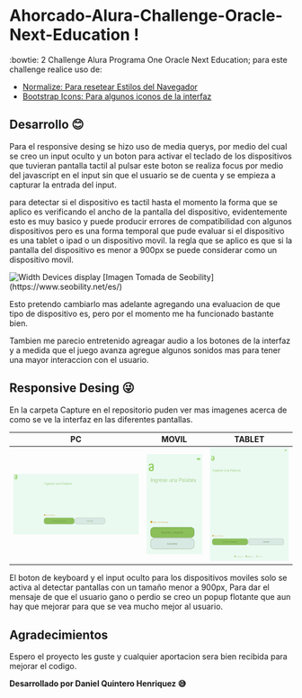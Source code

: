 # Ahorcado-Alura-Challenge-Oracle-Next-Education !

:bowtie: 2 Challenge Alura Programa One Oracle Next Education; para este challenge realice uso de:

 - [Normalize: Para resetear Estilos del Navegador](https://necolas.github.io/normalize.css/)
 - [Bootstrap Icons: Para algunos iconos de la interfaz](https://icons.getbootstrap.com/)

## Desarrollo :blush:

Para el responsive desing se hizo uso de media querys, por medio del cual se creo un input oculto y un boton para activar el teclado de los dispositivos que tuvieran pantalla tactil al pulsar este boton se realiza focus por medio del javascript en el input sin que el usuario se de cuenta y se empieza a capturar la entrada del input.

para detectar si el dispositivo es tactil hasta el momento la forma que se aplico es verificando el ancho de la pantalla del dispositivo, evidentemente esto es muy basico y puede producir errores de compatibilidad con algunos dispositivos pero es una forma temporal que pude evaluar si el dispositivo es una tablet o ipad o un dispositivo movil. la regla que se aplico es que si la pantalla del dispositivo es menor a 900px se puede considerar como un dispositivo movil.

<img src="https://www.seobility.net/en/wiki/images/6/6f/Media-Queries.png" alt="Width Devices display" />
[Imagen Tomada de Seobility](https://www.seobility.net/es/)

Esto pretendo cambiarlo mas adelante agregando una evaluacion de que tipo de dispositivo es, pero por el momento me ha funcionado bastante bien.

Tambien me parecio entretenido agreagar audio a los botones de la interfaz y a medida que el juego avanza agregue algunos sonidos mas para tener una mayor interaccion con el usuario.

## Responsive Desing :stuck_out_tongue_winking_eye:

En la carpeta Capture en el repositorio puden ver mas imagenes acerca de como se ve la interfaz en las diferentes pantallas.

|PC|MOVIL|TABLET|
|--|--|--|
|<img src="https://raw.githubusercontent.com/Danielo27/Ahorcado-Alura-Challenge-Oracle-Next-Education-/main/capture/PC_Add_Word.PNG" width="600px">| <img src="https://raw.githubusercontent.com/Danielo27/Ahorcado-Alura-Challenge-Oracle-Next-Education-/main/capture/Phone_Add_Words.png" width="200px">|<img src="https://raw.githubusercontent.com/Danielo27/Ahorcado-Alura-Challenge-Oracle-Next-Education-/main/capture/Tablet_Add_Word.png" width="300px">

El boton de keyboard y el input oculto para los dispositivos moviles solo se activa al detectar pantallas con un tamaño menor a 900px, Para dar el mensaje de que el usuario gano o perdio se creo un popup flotante que aun hay que mejorar para que se vea mucho mejor al usuario.

## Agradecimientos

Espero el proyecto les guste y cualquier aportacion sera bien recibida para mejorar el codigo.

**Desarrollado por Daniel Quintero Henriquez :sweat_smile:**
